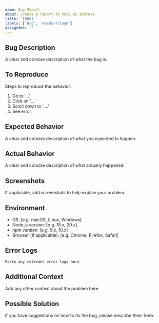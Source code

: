 ```yaml
---
name: Bug Report
about: Create a report to help us improve
title: '[BUG] '
labels: ['bug', 'needs-triage']
assignees: ''
---
```


## Bug Description
A clear and concise description of what the bug is.

## To Reproduce
Steps to reproduce the behavior:
1. Go to '...'
2. Click on '....'
3. Scroll down to '....'
4. See error

## Expected Behavior
A clear and concise description of what you expected to happen.

## Actual Behavior
A clear and concise description of what actually happened.

## Screenshots
If applicable, add screenshots to help explain your problem.

## Environment
- OS: [e.g. macOS, Linux, Windows]
- Node.js version: [e.g. 18.x, 20.x]
- npm version: [e.g. 9.x, 10.x]
- Browser (if applicable): [e.g. Chrome, Firefox, Safari]

## Error Logs
```
Paste any relevant error logs here
```

## Additional Context
Add any other context about the problem here.

## Possible Solution
If you have suggestions on how to fix the bug, please describe them here.
